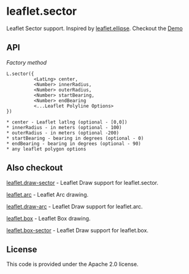 # leaflet.sector
Leaflet Sector support. Inspired by [leaflet.ellipse](https://github.com/jdfergason/Leaflet.Ellipse). Checkout the [Demo](https://jjwtay.github.io/leaflet.sector/)

## API

*Factory method*

    L.sector({
              <LatLng> center,
              <Number> innerRadius,
              <Number> outerRadius,
              <Number> startBearing,
              <Number> endBearing
              <...Leaflet Polyline Options>
    })

    * center - Leaflet latlng (optional - [0,0])
    * innerRadius - in meters (optional - 100)
    * outerRadius - in meters (optional -200)
    * startBearing - bearing in degrees (optional - 0)
    * endBearing - bearing in degrees (optional - 90)
    * any leaflet polygon options 

## Also checkout

[leaflet.draw-sector](https://github.com/jjwtay/leaflet.draw-sector) - Leaflet Draw support for leaflet.sector.

[leaflet.arc](https://github.com/jjwtay/leaflet.arc) - Leaflet Arc drawing.

[leaflet.draw-arc](https://github.com/jjwtay/leaflet.draw-arc) - Leaflet Draw support for leaflet.arc.

[leaflet.box](https://github.com/jjwtay/leaflet.box) - Leaflet Box drawing.

[leaflet.box-sector](https://github.com/jjwtay/leaflet.box-sector) - Leaflet Draw support for leaflet.box.


## License

This code is provided under the Apache 2.0 license.
